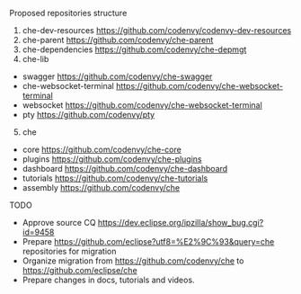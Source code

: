 Proposed repositories structure

1. che-dev-resources https://github.com/codenvy/codenvy-dev-resources 
2. che-parent https://github.com/codenvy/che-parent
3. che-dependencies https://github.com/codenvy/che-depmgt
4. che-lib 
  - swagger  https://github.com/codenvy/che-swagger
  - che-websocket-terminal https://github.com/codenvy/che-websocket-terminal
  - websocket https://github.com/codenvy/che-websocket-terminal
  - pty https://github.com/codenvy/pty
5. che
  - core https://github.com/codenvy/che-core
  - plugins https://github.com/codenvy/che-plugins
  - dashboard https://github.com/codenvy/che-dashboard
  - tutorials https://github.com/codenvy/che-tutorials
  - assembly https://github.com/codenvy/che

TODO
* Approve source CQ https://dev.eclipse.org/ipzilla/show_bug.cgi?id=9458
* Prepare https://github.com/eclipse?utf8=%E2%9C%93&query=che repositories for migration
* Organize migration from https://github.com/codenvy/che to https://github.com/eclipse/che
* Prepare changes in docs, tutorials and videos.
